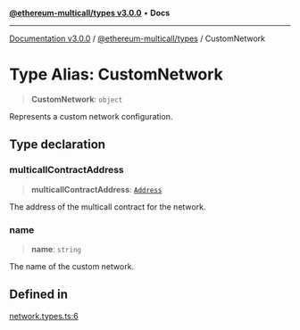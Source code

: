 [**@ethereum-multicall/types v3.0.0**](../README.md) • **Docs**

***

[Documentation v3.0.0](../../../packages.md) / [@ethereum-multicall/types](../README.md) / CustomNetwork

# Type Alias: CustomNetwork

> **CustomNetwork**: `object`

Represents a custom network configuration.

## Type declaration

### multicallContractAddress

> **multicallContractAddress**: [`Address`](Address.md)

The address of the multicall contract for the network.

### name

> **name**: `string`

The name of the custom network.

## Defined in

[network.types.ts:6](https://github.com/niZmosis/ethereum-multicall/blob/68ee699eca0cd184d8f0b7213bb6f4fe15a011a1/packages/types/src/network.types.ts#L6)
